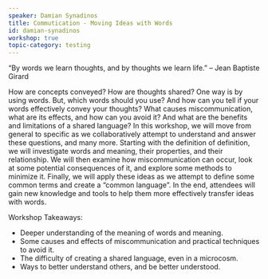 ```yaml
---
speaker: Damian Synadinos
title: Commutication - Moving Ideas with Words
id: damian-synadinos
workshop: true
topic-category: testing
---
```

“By words we learn thoughts, and by thoughts we learn life.” – Jean Baptiste Girard

How are concepts conveyed? How are thoughts shared? One way is by using words. But, which words should you use? And how can you tell if your words effectively convey your thoughts? What causes miscommunication, what are its effects, and how can you avoid it? And what are the benefits and limitations of a shared language? In this workshop, we will move from general to specific as we collaboratively attempt to understand and answer these questions, and many more. Starting with the definition of definition, we will investigate words and meaning, their properties, and their relationship. We will then examine how miscommunication can occur, look at some potential consequences of it, and explore some methods to minimize it. Finally, we will apply these ideas as we attempt to define some common terms and create a “common language”. In the end, attendees will gain new knowledge and tools to help them more effectively transfer ideas with words.

Workshop Takeaways:
  * Deeper understanding of the meaning of words and meaning.
  * Some causes and effects of miscommunication and practical techniques to avoid it.
  * The difficulty of creating a shared language, even in a microcosm.
  * Ways to better understand others, and be better understood.
